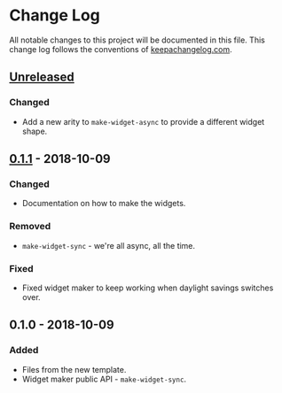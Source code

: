 # Change Log
All notable changes to this project will be documented in this file. This change log follows the conventions of [keepachangelog.com](http://keepachangelog.com/).

## [Unreleased]
### Changed
- Add a new arity to `make-widget-async` to provide a different widget shape.

## [0.1.1] - 2018-10-09
### Changed
- Documentation on how to make the widgets.

### Removed
- `make-widget-sync` - we're all async, all the time.

### Fixed
- Fixed widget maker to keep working when daylight savings switches over.

## 0.1.0 - 2018-10-09
### Added
- Files from the new template.
- Widget maker public API - `make-widget-sync`.

[Unreleased]: https://github.com/your-name/clojure-compilation/compare/0.1.1...HEAD
[0.1.1]: https://github.com/your-name/clojure-compilation/compare/0.1.0...0.1.1
